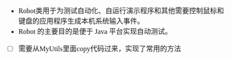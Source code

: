 <font face="Simsun" size=3>

- Robot类用于为测试自动化、自运行演示程序和其他需要控制鼠标和键盘的应用程序生成本机系统输入事件。
- Robot 的主要目的是便于 Java 平台实现自动测试。
- [ ] 需要从MyUtils里面copy代码过来，实现了常用的方法



</font>